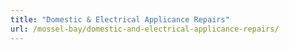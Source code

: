 ```yaml
---
title: "Domestic & Electrical Applicance Repairs"
url: /mossel-bay/domestic-and-electrical-applicance-repairs/
---
```


